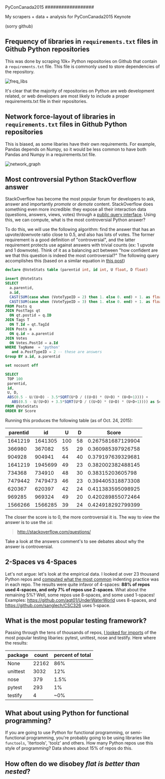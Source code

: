 PyConCanada2015
##################


My scrapers + data + analysis for PyConCanada2015 Keynote

(sorry github)




## Frequency of libraries in `requirements.txt` files in Github Python repositories


This was done by scraping 10k+ Python repositories on Github that contain a `requirements.txt` file. This file is commonly used to store dependencies of the repository. 

![freq_libs](http://i.imgur.com/Kft8vUl.png)

It's clear that the majority of repositories on Python are web development related, or web developers are most likely to include a proper requirements.txt file in their repositories. 


## Network force-layout of libraries in `requirements.txt` files in Github Python repositories

This is biased, as some libaries have their own requirements. For example, Pandas depends on Numpy, so it would be less common to have both Pandas and Numpy in a requirements.txt file. 

![network_graph](http://i.imgur.com/XzjKuzs.png)



## Most controversial Python StackOverflow answer

StackOverflow has become the most popular forum for developers to ask, answer and importantly *promote* or *demote* content. StackOverflow does something even more incredible: they expose all their interaction data (questions, answers, views, votes) through a [public query interface](http://data.stackexchange.com/). Using this, we can compute, what is the most controversial Python answer?


To do this, we will use the following algorithm: find the answer that has an upvote/downvote ratio close to 0.5, and also has lots of votes. The former requirement is a good definition of "controversial", and the latter requirement protects use against answers with trivial counts (ex: 1 upvote and 1 downvote). Think of it as a balancing act between "how confident are we that this question is indeed the most controversial?" The following query accomplishes this (based on a similar equation in [this post](http://camdp.com/blogs/how-sort-comments-intelligently-reddit-and-hacker-))

```SQL
declare @VoteStats table (parentid int, id int, U float, D float) 

insert @VoteStats
SELECT 
  a.parentid,
  a.id,
  CAST(SUM(case when (VoteTypeID = 2) then 1. else 0. end) + 1. as float) as U,
  CAST(SUM(case when (VoteTypeID = 3) then 1. else 0. end) + 1. as float) as D
FROM Posts q
JOIN PostTags qt 
  ON qt.postid = q.ID
JOIN Tags T 
  ON T.Id = qt.TagId
JOIN Posts a 
  ON q.id = a.parentid
JOIN Votes 
  ON Votes.PostId = a.Id
WHERE TagName  = 'python'
   and a.PostTypeID = 2 -- these are answers
Group BY a.id, a.parentid

set nocount off

SELECT 
 TOP 100
 parentid,
 id,
 U, D,
 ABS(0.5 - U/(U+D) - 3.5*SQRT(U*D / ((U+D) * (U+D) * (U+D+1)))) + 
   ABS(0.5 - U/(U+D) + 3.5*SQRT(U*D / ((U+D) * (U+D) * (U+D+1)))) as Score
FROM @VoteStats 
ORDER BY Score 
```

Running this produces the following table (as of Oct. 24, 2015):

| parentid | id      | U   | D  | Score             |
|----------|---------|-----|----|-------------------|
| 1641219  | 1641305 | 100 | 58 | 0.267581687129904 |
| 366980   | 367082  | 55  | 29 | 0.360985397926758 |
| 904928   | 904941  | 44  | 40 | 0.379197639329681 |
| 1641219  | 1945699 | 49  | 23 | 0.382002382488145 |
| 734368   | 734910  | 48  | 30 | 0.38315203605798  |
| 7479442  | 7479473 | 46  | 23 | 0.394405318873308 |
| 620367   | 620397  | 42  | 24 | 0.411383595098925 |
| 969285   | 969324  | 49  | 20 | 0.420289855072464 |
| 1566266  | 1566285 | 39  | 24 | 0.424918292799399 |


The closer the score is to 0, the more controversial it is. The way to view the answer is to use the `id`:

> http://stackoverflow.com/questions/<id>

Take a look at the answers comment's to see debates about why the answer is controversial. 


## 2-Spaces vs 4-Spaces

Let's not argue: let's look at the empirical data. I looked at over 23 thousand Python repos and [computed what the most common](https://github.com/CamDavidsonPilon/PyconCanada2015/blob/master/analysis/indent_analysis.py) indenting practice was in each repo. The results were quite infavor of 4-spaces: **88% of repos used 4-spaces, and only 7% of repos use 2-spaces**. What about the remaining 5%? Well, some repos use 8-spaces, and some used 1-spaces! Examples: https://github.com/aqt01/UnderWaterWorld uses 8-spaces, and https://github.com/sanglech/CSC326 uses 1-space. 

## What is the most popular testing framework?

Passing through the tens of thousands of repos, [I looked for imports](https://github.com/CamDavidsonPilon/PyconCanada2015/blob/master/analysis/test_frameworks.py) of the most popular testing libaries: pytest, unittest, nose and testify. Here where the results:

| package  | count | percent of total |
|----------|-------|------------------|
| None     | 22162 |       86%        |
| unittest |  3032 |       12%        |
| nose     |   379 |      1.5%        |
| pytest   |   293 |        1%        |
| testify  |     4 |       ~0%        |


## What about using Python for functional programming?

If you are going to use Python for functional programming, or semi-functional programming, you're probably going to be using libraries like `functools`, 'itertools', 'toolz' and others. How many Python repos use this style of programming? Data shows about 15% of repos do this. 


## How often do we disobey *flat is better than nested*?





